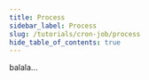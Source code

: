 ```yaml
---
title: Process
sidebar_label: Process
slug: /tutorials/cron-job/process
hide_table_of_contents: true
---
```

balala...